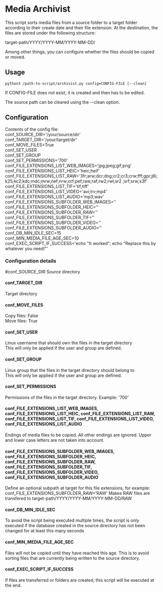 # Media Archivist

This script sorts media files from a source folder to a target folder according to their create date and their file extension. At the destination, the files are stored under the following structure:

target-path/YYYY/YYYY-MM/YYYY-MM-DD/

Among other things, you can configure whether the files should be copied or moved.

## Usage

    python3 /path-to-script/archivist.py config=CONFIG-FILE [--clean]

If CONFIG-FILE does not exist, it is created and then has to be edited.

The source path can be cleared using the --clean option.

## Configuration
Contents of the config file:\
conf_SOURCE_DIR='/your/source/dir'\
conf_TARGET_DIR='/your/target/dir'\
conf_MOVE_FILES=True\
conf_SET_USER\
conf_SET_GROUP\
conf_SET_PERMISSIONS='700'\
conf_FILE_EXTENSIONS_LIST_WEB_IMAGES='jpg;jpeg;gif;png'\
conf_FILE_EXTENSIONS_LIST_HEIC='heic;heif'\
conf_FILE_EXTENSIONS_LIST_RAW='3fr;arw;dcr;dng;cr2;cr3;crw;fff;gpr;j6i;k25;kc2;kdc;mdc;mrw;nef;nrw;orf;pef;raw;raf;rw2;rwl;sr2 ;srf;srw;x3f'\
conf_FILE_EXTENSIONS_LIST_TIF='tif;tiff'\
conf_FILE_EXTENSIONS_LIST_VIDEO='avi;lrv;mp4'\
conf_FILE_EXTENSIONS_LIST_AUDIO='mp3;wav'\
conf_FILE_EXTENSIONS_SUBFOLDER_WEB_IMAGES=''\
conf_FILE_EXTENSIONS_SUBFOLDER_HEIC=''\
conf_FILE_EXTENSIONS_SUBFOLDER_RAW=''\
conf_FILE_EXTENSIONS_SUBFOLDER_TIF=''\
conf_FILE_EXTENSIONS_SUBFOLDER_VIDEO=''\
conf_FILE_EXTENSIONS_SUBFOLDER_AUDIO=''\
conf_DB_MIN_IDLE_SEC=15\
conf_MIN_MEDIA_FILE_AGE_SEC=10
conf_EXEC_SCRIPT_IF_SUCCESS='echo "It worked"; echo "Replace this by whatever you need!"'

### Configuration details
#conf_SOURCE_DIR
Source directory

#### conf_TARGET_DIR
Target directory

#### conf_MOVE_FILES
Copy files: False\
Move files: True

#### conf_SET_USER
Linux username that should own the files in the target directory\
This will only be applied if the user and group are defined.

#### conf_SET_GROUP
Linux group that the files in the target directory should belong to\
This will only be applied if the user and group are defined.

#### conf_SET_PERMISSIONS
Permissions of the files in the target directory. Example: '700'

#### conf_FILE_EXTENSIONS_LIST_WEB_IMAGES, conf_FILE_EXTENSIONS_LIST_HEIC, conf_FILE_EXTENSIONS_LIST_RAW, conf_FILE_EXTENSIONS_LIST_TIF, conf_FILE_EXTENSIONS_LIST_VIDEO, conf_FILE_EXTENSIONS_LIST_AUDIO
Endings of media files to be copied. All other endings are ignored. Upper and lower case letters are not taken into account.

#### conf_FILE_EXTENSIONS_SUBFOLDER_WEB_IMAGES, conf_FILE_EXTENSIONS_SUBFOLDER_HEIC, conf_FILE_EXTENSIONS_SUBFOLDER_RAW, conf_FILE_EXTENSIONS_SUBFOLDER_TIF, conf_FILE_EXTENSIONS_SUBFOLDER_VIDEO, conf_FILE_EXTENSIONS_SUBFOLDER_AUDIO
Define an optional subpath at target for this file extensions, for example:
conf_FILE_EXTENSIONS_SUBFOLDER_RAW='RAW'
Makes RAW files are transfered to
target-path/YYYY/YYYY-MM/YYYY-MM-DD/RAW

#### conf_DB_MIN_IDLE_SEC
To avoid the script being executed multiple times, the script is only executed if the database created in the source directory has not been changed for at least this many seconds

#### conf_MIN_MEDIA_FILE_AGE_SEC
Files will not be copied until they have reached this age. This is to avoid sorting files that are currently being written to the source directory.

#### conf_EXEC_SCRIPT_IF_SUCCESS
If files are transferred or folders are created, this script will be executed at the end.

